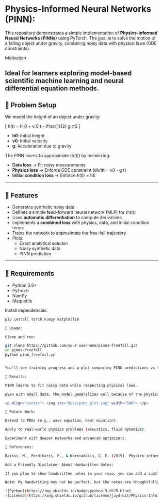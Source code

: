 # Physics-Informed Neural Networks (PINN):

This repository demonstrates a simple implementation of **Physics-Informed Neural Networks (PINNs)** using PyTorch. The goal is to solve the motion of a falling object under gravity, combining noisy data with physical laws (ODE constraints).

Motivation

Ideal for learners exploring model-based scientific machine learning and neural differential equation methods.
---

## 🔹 Problem Setup

We model the height of an object under gravity:

\[
h(t) = h_0 + v_0 t - \frac{1}{2} g t^2
\]

- **h0**: Initial height  
- **v0**: Initial velocity  
- **g**: Acceleration due to gravity  

The PINN learns to approximate \(h(t)\) by minimizing:  
- **Data loss** → Fit noisy measurements  
- **Physics loss** → Enforce ODE constraint (dh/dt = v0 - g t)  
- **Initial condition loss** → Enforce h(0) = h0  

---

## 🔹 Features

- Generates synthetic noisy data  
- Defines a simple feed-forward neural network (MLP) for \(h(t)\)  
- Uses **automatic differentiation** to compute derivatives  
- Implements a **combined loss** with physics, data, and initial condition terms  
- Trains the network to approximate the free-fall trajectory  
- Plots:
  - Exact analytical solution  
  - Noisy synthetic data  
  - PINN prediction  

---

## 🔹 Requirements

- Python 3.8+  
- PyTorch  
- NumPy  
- Matplotlib  

Install dependencies:  

```bash
pip install torch numpy matplotlib

🔹 Usage:

Clone and run:

git clone https://github.com/your-username/pinns-freefall.git
cd pinns-freefall
python pinn_freefall.py


You’ll see training progress and a plot comparing PINN predictions vs true solution vs noisy data.

🔹 Results:

PINN learns to fit noisy data while respecting physical laws.

Even with small data, the model generalizes well because of the physics constraints.

<p align="center"> <img src="docs/pinn_plot.png" width="500"> </p>

🔹 Future Work:

Extend to PDEs (e.g., wave equation, heat equation).

Apply to real-world physics problems (acoustics, fluid dynamics).

Experiment with deeper networks and advanced optimizers.

🔹 References:

Raissi, M., Perdikaris, P., & Karniadakis, G. E. (2019). Physics-informed neural networks: A deep learning framework for solving forward and inverse problems involving nonlinear partial differential equations.

Add a Friendly Disclaimer About Handwritten Notes:

If you plan to show handwritten notes in your repo, you can add a subtle disclaimer like:

Note: My handwriting may not be perfect, but the notes are thoughtfully arranged and insightful—hope you find them helpful

![Python](https://img.shields.io/badge/python-3.8%2B-blue)
![License](https://img.shields.io/github/license/jayd-bit/Physics-Informed-Neural-Networks)
